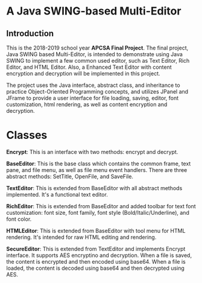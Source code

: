 # A Java SWING-based Multi-Editor 

## Introduction

This is the 2018-2019 school year **APCSA Final Project**. The final project, Java SWING based Multi-Editor, is intended to demonstrate using Java SWING to implement a few common used editor, such as Text Editor, Rich Editor, and HTML Editor. Also, a Enhanced Text Editor with content encryption and decryption will be implemented in this project.

The project uses the Java interface, abstract class, and inheritance to practice Object-Oriented Programming concepts, and utilizes JPanel and JFrame to provide a user interface for file loading, saving, editor, font customization, html rendering, as well as content encryption and decryption.

# Classes

**Encrypt**: This is an interface with two methods: encrypt and decrypt.

**BaseEditor**: This is the base class which contains the common frame, text pane, and file menu, as well as file menu event handlers. There are three abstract methods: SetTitle, OpenFile, and SaveFile.

**TextEditor**: This is extended from BaseEditor with all abstract methods implemented. It's a functional text editor.

**RichEditor**: This is extended from BaseEditor and added toolbar for text font customization: font size, font family, font style (Bold/Italic/Underline), and font color.

**HTMLEditor**: This is extended from BaseEditor with tool menu for HTML rendering. It's intended for raw HTML editing and rendering.

**SecureEditor**: This is extended from TextEditor and implements Encrypt interface. It supports AES encryptino and decryption. When a file is saved, the content is encrypted and then encoded using base64. When a file is loaded, the content is decoded using base64 and then decrypted using AES.

